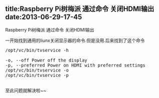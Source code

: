 title:Raspberry Pi树梅派 通过命令 关闭HDMI输出
date:2013-06-29-17-45
---
Raspberry Pi树梅派 通过命令 关闭HDMI输出

一开始找到通用的liunx关闭显示器的命令.但是没用.后来找到了这个命令
<pre>
/opt/vc/bin/tvservice -h

-o, --off Power off the display
-p, --preferred Power on HDMI with preferred settings
/opt/vc/bin/tvservice -o
/opt/vc/bin/tvservice -p

</pre>
至此问题就解决啦~~